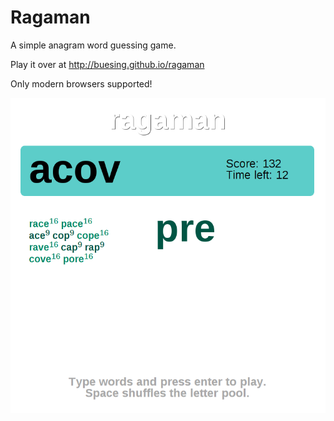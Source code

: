 Ragaman
=======

A simple anagram word guessing game. 

Play it over at http://buesing.github.io/ragaman

Only modern browsers supported!

![Screenshot](screenshot.png)
